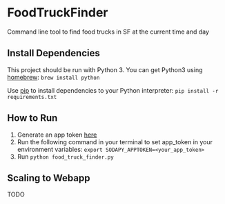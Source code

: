 # FoodTruckFinder
Command line tool to find food trucks in SF at the current time and day

## Install Dependencies
This project should be run with Python 3. You can get Python3 using [homebrew](https://brew.sh/): 
`brew install python`

Use [pip](https://pypi.org/project/pip/) to install dependencies to your Python interpreter:
`pip install -r requirements.txt`

## How to Run
1) Generate an app token [here](https://data.sfgov.org/profile/app_tokens)
2) Run the following command in your terminal to set app_token in your environment variables:
`export SODAPY_APPTOKEN=<your_app_token>`
3) Run `python food_truck_finder.py`

## Scaling to Webapp
TODO
